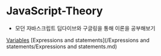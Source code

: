 # JavaScript-Theory

- 모던 자바스크립트 딥다이브와 구글링을 통해 이론을 공부해보기

[Variables](/Variables/Variables.md)
[Expressions and statements](/Expressions and statements/Expressions and statements.md)
